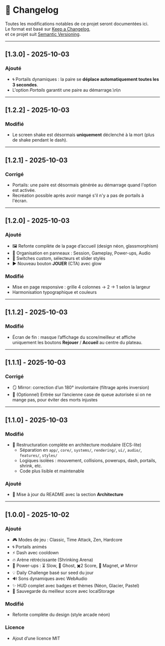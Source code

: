 # 📜 Changelog

Toutes les modifications notables de ce projet seront documentées ici.  
Le format est basé sur [Keep a Changelog](https://keepachangelog.com/fr/1.0.0/),  
et ce projet suit [Semantic Versioning](https://semver.org/lang/fr/).

---

## [1.3.0] - 2025-10-03
### Ajouté
- 🌀 Portails dynamiques : la paire se **déplace automatiquement toutes les 3 secondes**.
- L'option *Portails* garantit une paire au démarrage.\n\n

---

## [1.2.2] - 2025-10-03
### Modifié
- Le screen shake est désormais **uniquement** déclenché à la mort (plus de shake pendant le dash).

---

## [1.2.1] - 2025-10-03
### Corrigé
- Portails: une paire est désormais générée au démarrage quand l'option est activée.
- Recréation possible après avoir mangé s'il n'y a pas de portails à l'écran.

---

## [1.2.0] - 2025-10-03
### Ajouté
- 🖼️ Refonte complète de la page d’accueil (design néon, glassmorphism)
- 🧩 Organisation en panneaux : Session, Gameplay, Power-ups, Audio
- 🧲 Switches custom, sélecteurs et slider stylés
- ▶️ Nouveau bouton **JOUER** (CTA) avec glow

### Modifié
- Mise en page responsive : grille 4 colonnes → 2 → 1 selon la largeur
- Harmonisation typographique et couleurs

---

## [1.1.2] - 2025-10-03
### Modifié
- Écran de fin : masque l’affichage du score/meilleur et affiche uniquement les boutons **Rejouer** / **Accueil** au centre du plateau.

---

## [1.1.1] - 2025-10-03
### Corrigé
- 🪞 Mirror: correction d’un 180° involontaire (filtrage après inversion)
- 🐍 (Optionnel) Entrée sur l’ancienne case de queue autorisée si on ne mange pas, pour éviter des morts injustes

---

## [1.1.0] - 2025-10-03
### Modifié
- 🔧 Restructuration complète en architecture modulaire (ECS-lite)
  - Séparation en `app/`, `core/`, `systems/`, `rendering/`, `ui/`, `audio/`, `features/`, `styles/`
  - Logiques isolées : mouvement, collisions, powerups, dash, portails, shrink, etc.
  - Code plus lisible et maintenable

### Ajouté
- 🧩 Mise à jour du README avec la section **Architecture**

---

## [1.0.0] - 2025-10-02

### Ajouté

- 🎮 Modes de jeu : Classic, Time Attack, Zen, Hardcore
- 🌀 Portails animés
- ⚡ Dash avec cooldown
- 🔥 Arène rétrécissante (Shrinking Arena)
- 🎁 Power-ups : ⏳ Slow, 👻 Ghost, ✖️2 Score, 🧲 Magnet, ⇄ Mirror
- 💡 Daily Challenge basé sur seed du jour
- 🔊 Sons dynamiques avec WebAudio
- ✨ HUD complet avec badges et thèmes (Néon, Glacier, Pastel)
- 💾 Sauvegarde du meilleur score avec localStorage

### Modifié

- Refonte complète du design (style arcade néon)

### Licence

- Ajout d’une licence MIT